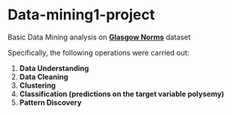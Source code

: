 # Data-mining1-project
Basic Data Mining analysis on [**Glasgow Norms**](https://link.springer.com/article/10.3758/s13428-018-1099-3) dataset 

Specifically, the following operations were carried out:
1. **Data Understanding** 
2. **Data Cleaning**
3. **Clustering**
4. **Classification (predictions on the target variable polysemy)**
5. **Pattern Discovery**
